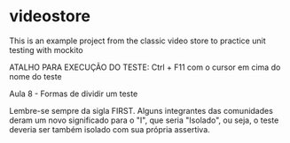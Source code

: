 # videostore
This is an example project from the classic video store to practice unit testing with mockito

ATALHO PARA EXECUÇÃO DO TESTE: Ctrl + F11 com o cursor em cima do nome do teste

Aula 8 - Formas de dividir um teste

Lembre-se sempre da sigla FIRST.
Alguns integrantes das comunidades deram um novo significado para o "I", que seria "Isolado", ou seja, o teste deveria ser também isolado com sua própria assertiva.